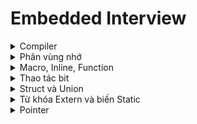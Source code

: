 # Embedded Interview
<details>
    <summary>Compiler</summary>
Quy trình  biên dịch là quá trình chuyển đổi từ ngôn ngữ bậc cao (C/C++, Pascal, Java, C#…) sang ngôn ngữ đích (ngôn ngữ máy) để máy tính có thể hiểu và thực thi. Quá trình được chia ra làm 4 giai đoạn chính:

![image](https://github.com/nammesut/Embedded_Interview/assets/133733103/cb11786e-5c5d-4242-ad65-aed8faf26c21)
    
1. Giai đoàn tiền xử lý (Pre-processor)
   - Nhận mã nguồn
   - Xóa bỏ tất cả chú thích, comments của chương trình
   - Các chỉ thị #include và #define cũng sẽ được gọi và thay thế vào chương trình.

2. Giai đoạn dịch NNBC sang Asembly (Compiler)
   - Phân tích cú pháp (syntax) của mã nguồn NNBC
   - Chuyển chúng sang dạng mã Assembly là một ngôn ngữ bậc thấp (hợp ngữ) gần với tập lệnh của bộ vi xử lý.

3. Giai đoạn dịch asembly sang ngôn ngữ máy (Asembler)
   - Dich chương trình => Sang mã máy 0 và 1
   - Một tệp mã máy (.obj) sinh ra trong hệ thống sau đó.

4. Giai đoạn liên kết (Linker)
   - Liên kết (file .c hoặc file thư viện .lib) lại với nhau để tạo thành chương trình đích duy nhất. Còn gọi là đóng gói.

> Tất cả các đối tượng được liên kết lại với nhau thành một chương trình có thể thực thi được (executable hay .exe) thống nhất.

</details>
<details>
    <summary>Phân vùng nhớ</summary>

### Các vùng nhớ cơ bản

![image](https://github.com/nammesut/Embedded_Interview/assets/133733103/afd63e5d-7b2b-498a-bc7b-ecaff73d3b60)

- Text:
  - Quyền truy cập chỉ Read và nó chứa lệnh để thực thi nên tránh sửa đổi instruction.
  - Chứa khai báo hằng số (biến const) trong chương trình (.rodata)
    
- Data (initialized data):
  - Quyền truy cập là read-write.
  - Chứa biến toàn cục or biến static với giá trị khởi tạo khác không.
  - Được giải phóng khi kết thúc chương trình.
    
- bss (uninitialized data):
  - Quyền truy cập là read-write.
  - Chứa biến toàn cục or biến static với giá trị khởi tạo bằng không hoặc không khởi tạo.
  - Được giải phóng khi kết thúc chương trình.
    
- Stack:
  - Quyền truy cập là read-write.
  - Được sử dụng cấp phát cho biến local, input parameter của hàm,…
  - Được giải phóng khi ra khỏi block code/hàm.

- Heap:
  - Quyền truy cập là read-write.
  - Được sử dụng để cấp phát bộ nhớ động như: Malloc, Calloc, …
  - Được giải phóng khi gọi hàm free,…

### Stack và Heap
- Đều là vùng nhớ được tạo ra và lưu trữ trong RAM khi chương trình được thực thi.
  - Stack: lưu trữ biến cục bộ, tham số truyền vào hàm... Truy cập vào bộ nhớ này rất nhanh
  - Heap: lưu trữ vùng nhớ cho những biến con trỏ được cấp phát động bởi hàm malloc - calloc - realloc.
    
- Kích thước vùng nhớ:
  - Stack: cố định, tùy thuộc vào HĐH, ví dụ HĐH Windows là 1 MB, HĐH Linux là 8 MB (lưu ý là con số có thể khác tùy thuộc vào kiến trúc HĐH của bạn).
  - Heap: không cố định, có thể tăng giảm do đó đáp ứng được nhu cầu lưu trữ dữ liệu của chương trình.
    
- Đặc điểm vùng nhớ:
  - Stack: quản lý bởi HĐH, dữ liệu sẽ tự động hủy khi hàm thực hiện xong.
  - Heap: quản lý bởi coder, dữ liệu sẽ không bị hủy khi hàm thực hiện xong, phải tự tay hủy vùng nhớ bằng câu lệnh free (trong C), và delete hoặc delete [] (trong C++), nếu không sẽ xảy ra hiện tượng rò rỉ bộ nhớ. 
 
https://github.com/nammesut/Embedded_Interview/blob/209d825ae2fb2543a650ffca9017156878c1c013/ON_TAP/Phan_vung_nho.c#L1-L12
    
> Bộ nhớ stack là cố định nên không sử dụng lưu trữ quá nhiều sẽ tràn bộ nhớ, vd: hàm đệ quy vô hạn.

> Liên tục cấp phát vùng nhớ Heap mà không giải phóng sẽ bị tràn bộ nhớ or khởi tạo vùng nhớ quá lớn mà Heap không thể lưu được thì sẽ bị lỗi khởi tạo. 

</details>
<details>
    <summary>Macro, Inline, Function</summary>

### Macro
- Không phải là hàm or biến và được xử lý trong bước preprocessor.
- Thay thế đoạn code được khai báo macro vào bất cứ chỗ nào xuất hiện macro đó => càng nhiều macro thì khiến chương trình tăng size nhiều hơn.
### Inline
- Inline về cơ bản nó sẽ không tạo ra lời gọi hàm mà chèn trực tiếp mã vào nơi hàm được gọi => tăng size (cụ thể là của file thực thi). 
- Khi được nạp vào ram, mỗi hàm sẽ có địa chỉ nhất định, khi gọi thì cpu sẽ jump tới địa chỉ đó. Viết inline thì compiler sẽ chèn luôn code của hàm đó vào, thay vì chèn địa chỉ, cpu chỉ chạy một mạch làm chương trình chạy nhanh.

Ví dụ: Tạo macro
https://github.com/nammesut/Embedded_Interview/blob/32289c9fc1395c62686a76bbab516c14f951578d/ON_TAP/Macro.c#L3-L27
### Hàm bình thường
Khi thấy hàm được gọi, compiler sẽ phải lưu con trỏ chương trình Program Counter hiện tại vào stack; chuyển PC tới hàm được gọi, thực hiện hàm đó xong và lấy kết quả trả về; sau đó quay lại vị trí ban đầu trong stack trước khi gọi hàm và tiếp tục thực hiện chương trình.
    
```ruby
int max(int a, int b){
    return (a>b)?a:b;
}
    
int main(){
    printf("Max a va b: %d\n", max(3, 6));
    return 0;
}
```

![image](https://github.com/nammesut/Embedded_Interview/assets/133733103/cad85aed-99c1-48c8-9c14-bca7e5cf9e49)

Như ví dụ trên ảnh là VĐK 8bit, thì khi chương trình chạy 0x00 sẽ tạo ra PC có nhiệm vụ đếm chương trình lên 1bit đến 0x07 sẽ quay lại do có hàm while(1). Còn khi chương trình đang chạy tới 0x03 gặp 1 hàm có địa chỉ 0xc1, chương trình sẽ chạy hết 0x03 đồng thời Stack pointer sẽ lưu địa chỉ 0x04 và PC sẽ nhảy đến địa chỉ hàm 0xc1, đếm đến hết 0xc7 sẽ truy cập vào satck pointer lấy địa chỉ 0x04 gán cho PC và đếm từ 0x04 đến 0x07.
</details>

<details>
    <summary>Thao tác bit</summary>

- AND (&): Ngõ ra là 1 nếu 2 bit đều là 1, một trong 2 bit bằng 0 là 0.
- OR (|): Ngõ ra là 1 nếu một trong 2 bit là 1, 2 bit đều bằng 0 là 0.
- XOR (^): Ngõ ra là 1 nếu tổng số bit 1 là lẻ, ngược lại.
- NOT (!): Đảo trạng thái bit 0 -> 1, ngược lại.

![image](https://github.com/nammesut/Embedded_Interview/assets/133733103/4d43c5ca-f4f4-4700-a279-1e7864c05fc3) - ![image](https://github.com/nammesut/Embedded_Interview/assets/133733103/1cdce440-aac2-403b-88d7-112b70166af6) - ![image](https://github.com/nammesut/Embedded_Interview/assets/133733103/42e332b2-5f34-4241-8b57-9a0bf21cd331) - ![image](https://github.com/nammesut/Embedded_Interview/assets/133733103/c267b2a8-d145-42b3-8bb4-e20def09c03a) 
- Dịch bit sang phải (>>): Bỏ đi n bit bên phải đồng thời dịch sang phải và thêm n bit 0 bên trái.
- Dịch bit sang trái (<<): Bỏ đi n bit bên trái đồng thời dịch sang trái và thêm n bit 0 bên phải.

Ví dụ: Hiển thị giá trị PORTA dưới dạng nhị phân.
https://github.com/nammesut/Embedded_Interview/blob/e1c9b211326006765745b7dca61a079875b06b6b/ON_TAP/Bit_Operator.c#L4-L16

Ví dụ:
```ruby
uint8_t PORTA = 0b00010000;
PORTA = PORTA | (0b10000000 >> 2); 

Kết quả: 0b00110000
```

Giải thích:
```ruby
10000000 >> 2 = 00100000
PORTA = 00010000 | 00100000 = 00110000
```

### Set, clear, toggle, test 1 bit
- Set 1 bit thứ n lên 1:

```ruby
output |= (1 << n);
```
- Clear 1 bit thứ n về 0:

```ruby
output &= ~(1 << n);
```
- Toggle 1 bit thứ n:

```ruby
output ^= (1 << n);
```
- Test 1 bit là 1 hay 0:

```ruby
output & (1 << n);
```

Ví dụ: Clear bit thứ 3 từ trái sang về 0
```ruby
uint8_t PORTA = 0b00010000;
PORTA = PORTA & ~(0b10000000 >> 3); 

Kết quả: 0b00000000
```

Giải thích:
```ruby
10000000 >> 3 = 00010000 //~(11101111)
PORTA = 11101111 & 00010000 = 00000000
```
</details>

<details>
    <summary>Struct và Union</summary>
        
### Size of Struct
- Cách tính kích thước của một struct:
1. Địa chỉ của struct bắt đầu từ 0.
2. Địa chỉ của một biến bên trong struct luôn chia hết cho kích thước của biến đó.

Ví dụ 1: Tính kích thước của Struct
```ruby
struct sizeofStruct
{
    char a;
    int b;
    double c;
}str;

printf("%lu \n", sizeof(str));

Kết quả: 16
```

Giải thích:

- Trong struct trên kiểu dữ liệu cao nhất là double có 8bytes nên dữ liệu sẽ được lưu theo kiểu align 8bytes.
- Biến a là biến đầu nên có địa chỉ là 0.

![image](https://github.com/nammesut/Embedded_Interview/assets/133733103/ecef806a-af14-4b34-9e45-c80f2b955d62)

- Biến b phải chia hết cho 4 và có địa chỉ là 4.

![image](https://github.com/nammesut/Embedded_Interview/assets/133733103/241f9883-5ac6-4fa2-9afb-a4959d6b342e)

- Biến c phải chia hết cho 8 và có địa chỉ là 8.

![image](https://github.com/nammesut/Embedded_Interview/assets/133733103/165806ca-8b12-4bf7-a6e9-36279ec3c522)

Ví dụ 2: Tính kích thước của struct gồm mảng các phần tử
```ruby
struct sizeofStruct
{
    uint32_t a[3];
    uint8_t b[4];
    uint16_t c[2];
}str;

printf("%lu \n", sizeof(str));

Kết quả: 20
```

Giải thích:

- Trong struct trên kiểu dữ liệu cao nhất là uint32_t có 4byte nên dữ liệu sẽ được lưu theo kiểu align 4bytes.
- Kích thước của phần tử a là 12bytes:

![image](https://github.com/nammesut/Embedded_Interview/assets/133733103/a9aa7aee-ef4e-42d1-9169-ba4bcd0af062)

- Kích thước của phần tử b là 4bytes:

![image](https://github.com/nammesut/Embedded_Interview/assets/133733103/d9e2d3bc-ad58-4a88-9925-388f9262093d)

- Kích thước của phần tử c là 4bytes:

![image](https://github.com/nammesut/Embedded_Interview/assets/133733103/b45dad27-2f5f-4adc-849d-994e75ce9fd0)

Ví dụ 3:
```ruby
struct sizeofStruct
{
    uint8_t a[3];
    uint32_t b[2];
    uint16_t c[2];
}str;

printf("%lu \n", sizeof(str));

Kết quả: 16
```

Giải thích:

- Trong struct trên kiểu dữ liệu cao nhất là uint32_t có 4byte nên dữ liệu sẽ được lưu theo kiểu align 4bytes.
- Kích thước của phần tử a là 4bytes và dư 1 ô nhớ đệm:

![image](https://github.com/nammesut/Embedded_Interview/assets/133733103/cb1e9202-b9a8-430b-814c-5806f9dbe7b9)

- Lần quét thứ 1 còn dư 1 ô nhớ mà kiểu dữ liệu được lưu là kiểu align 4bytes không đủ nên thực hiện quét lần 2 và kích thước của phần tử b là 8bytes:

![image](https://github.com/nammesut/Embedded_Interview/assets/133733103/f20ef582-c8e3-4dfe-b114-afe089e56373)

- Kích thước của phần tử c là 4bytes:

![image](https://github.com/nammesut/Embedded_Interview/assets/133733103/11a6d444-07ee-44d1-863e-a43848c9d814)

### Size of Union
Kích thước của 1 union được tính bằng kích thước của member lớn nhất trong nó và các member trong union sẽ dùng chung 1 địa chỉ.

Ví dụ 1:
https://github.com/nammesut/Embedded_Interview/blob/38703243ed84673125d71a9d3612eb018e1cb7e9/ON_TAP/Size_of_Struct_Union.c#L25-L36

Giải thích: 
- Trong Union 1: Kích thước của member lớn nhất trong union là a với 5 phần tử mỗi phần tử 1byte nên size của union trên là 5bytes.
- Trong Union 2: Kích thước của member lớn nhất trong union là char với 17 phần tử mỗi phần tử 1byte là 17bytes nhưng kiểu dữ liệu lớn nhất là double 8bytes nên khi được lưu trên bộ nhớ sẽ được sắp xếp theo kiểu align 8bytes (ví dụ ảnh dưới).

![image](https://github.com/nammesut/Embedded_Interview/assets/133733103/70e0e960-33a2-481e-ace7-a80df82c08f4)

</details>

<details>
    <summary>Từ khóa Extern và biến Static</summary>
    
### Extern
- Là tham chiếu của một biến, hàm cùng tên nào đó và đã được định nghĩa bên ngoài.
- Biến được tham chiếu phải được khai báo toàn cục và có thể nằm trong một file khác.

Ví dụ:
- File 1:

```ruby
static int a = 10;
void test(){
    printf("%d\n", a++);
}
```
- File 2:

```ruby
extern void test();

test();
test();

Kết quả: 10 11
```
### Static cục bộ
Biến được khởi tạo 1 lần và tồn tại suốt vòng đời chương trình và giá trị không bị mất đi ngay cả khi kết thúc hàm.

Ví dụ:
```ruby
void test(){
    static int a = 10;
    printf("%d\n", a++);
}

test();
test();
test();

Kết quả: 10 11 12
```

### Static toàn cục
Giống như biến toàn cục nhưng sẽ chỉ có thể được truy cập và sử dụng trong File khai báo nó, các File khác không thể truy cập được kể cả dùng từ khóa extern. 

Ví dụ:
```ruby
static int a = 10;

void test(){
    printf("%d\n", a++);
}

test();
test();
test();

Kết quả: 10 11 12
```
</details>
    
<details>
    <summary>Pointer</summary>
    
### Con trỏ NULL
- Giá trị của pointer sẽ là địa chỉ của một biến khác mà nó trỏ đến.

![image](https://github.com/nammesut/Embedded_Interview/assets/133733103/e763a28a-4257-4099-a2f3-3a7513df5ca7)

- Null là một giá trị đặc biệt, điều đó có nghĩa là con trỏ đó chưa trỏ đến địa chỉ nào cả.
    
```ruby
int *ptr = NULL;
```

> Nên khai báo pointer và gán nó giá trị NULL hoặc địa chỉ của biến khác.

### Con trỏ hàm
Ví dụ 1:
```ruby
void tong(int a, int b){
    printf("%d\n", a+b);
}

void (*ptr)(int, int) = NULL; 
ptr = &tong;
/* Or: void (*ptr)(int, int) = &tong */

ptr(6, 10);

Kết quả: 16
```

Ví dụ 2: Khai báo con trỏ hàm với input parameter là con trỏ hàm khác
```ruby
void tong(int a, int b){
    printf("%d\n", a+b);
}

void tinhtoan(int a, int b, void (*ptr)(int, int)){
    ptr(a, b);
}

tinhtoan(7, 10, tong);

Kết quả: 17
```
### Con trỏ void
Khác với con trỏ thường chỉ lưu được địa chỉ của biến mà nó trỏ đến cùng kiểu dữ liệu với nó, ví dụ:
```ruby
int a = 10;
int *ptr = &a;
float *p = &a;  //error
```
thì con trỏ void có thể lưu tất cả các địa chỉ có kiểu dữ liệu khác nhau nhưng muốn lấy giá trị tại địa chỉ đó phải ép kiểu dữ liệu về đúng kiểu nó trỏ đến
```ruby
void tong(int a, int b){
    printf("%d\n", a+b);
}

int a = 10;
double b = 1.2;

void *ptr = &a;
printf("%d\n", *(int *)ptr);

ptr = &b;
printf("%f\n", *(double *)ptr);

ptr = &tong;
((void (*)(int, int))ptr)(12, 10);

Kết quả: 10 1.200000 22
```
    
### Pointer to pointer
Pointer to pointer là một loại con trỏ dùng để lưu trữ địa chỉ của biến con trỏ.
    
https://github.com/nammesut/Embedded_Interview/blob/67e94c45c5a57d27f6937951e9b1b63226c22dbe/ON_TAP/Pointer.c#L34-L40
</details>
